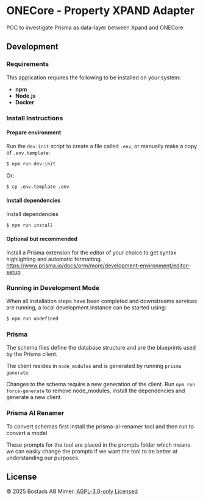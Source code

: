 # ONECore - Property XPAND Adapter

POC to investigate Prisma as data-layer between Xpand and ONECore


## Development

### Requirements

This application requires the following to be installed on your system:


 * **npm**
 * **Node.js**
 * **Docker**

### Install Instructions

#### Prepare environment

Run the `dev:init` script to create a file called `.env`, or manually make a copy of `.env.template`:


```sh
$ npm run dev:init
```

Or:


```sh
$ cp .env.template .env
```

#### Install dependencies

Install dependencies


```sh
$ npm run install
```

#### Optional but recommended

Install a Prisma extension for the editor of your choice to get syntax highlighting and automatic formatting. https://www.prisma.io/docs/orm/more/development-environment/editor-setup


### Running in Development Mode

When all installation steps have been completed and downstreams services are running, a local development instance can be started using:


```sh
$ npm run undefined
```

### Prisma

The schema files define the database structure and are the blueprints used by the Prisma client.


The client resides in `node_modules` and is generated by running `prisma generate`.


Changes to the schema require a new generation of the client. Run `npm run force-generate` to remove node_modules, install the dependencies and generate a new client.


### Prisma AI Renamer

To convert schemas first install the prisma-ai-renamer tool and then run to convert a model


These prompts for the tool are placed in the prompts folder which means we can easily change the prompts if we want the tool to be better at understanding our purposes.


## License

© 2025 Bostads AB Mimer. [AGPL-3.0-only Licensed](./LICENSE)

